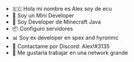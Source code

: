 - 🇪🇨 Hola mi nombre es Alex soy de ecu
- 🤖 Soy un Mini Developer 
- 🚬 Soy Developer de Minecraft Java
- 📦 Configuro servidores 
- 📊 Soy ex developer en spex and hyronmc
- 👀 Contactame por Discord: Alex!#3135
- 🎁 Me gustaría trabajar en una network
grande 
